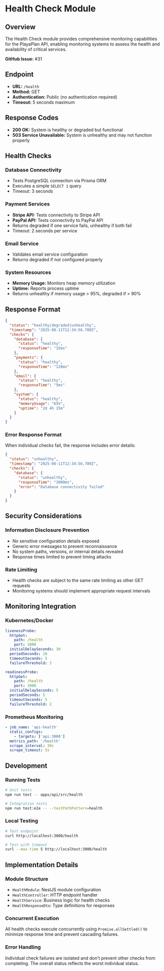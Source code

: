 # Health Check Module

## Overview

The Health Check module provides comprehensive monitoring capabilities for the PlayaPlan API, enabling monitoring systems to assess the health and availability of critical services.

**GitHub Issue:** #31

## Endpoint

- **URL:** `/health`
- **Method:** GET
- **Authentication:** Public (no authentication required)
- **Timeout:** 5 seconds maximum

## Response Codes

- **200 OK:** System is healthy or degraded but functional
- **503 Service Unavailable:** System is unhealthy and may not function properly

## Health Checks

### Database Connectivity
- Tests PostgreSQL connection via Prisma ORM
- Executes a simple `SELECT 1` query
- Timeout: 3 seconds

### Payment Services
- **Stripe API:** Tests connectivity to Stripe API
- **PayPal API:** Tests connectivity to PayPal API
- Returns degraded if one service fails, unhealthy if both fail
- Timeout: 2 seconds per service

### Email Service
- Validates email service configuration
- Returns degraded if not configured properly

### System Resources
- **Memory Usage:** Monitors heap memory utilization
- **Uptime:** Reports process uptime
- Returns unhealthy if memory usage > 95%, degraded if > 90%

## Response Format

```json
{
  "status": "healthy|degraded|unhealthy",
  "timestamp": "2025-08-11T12:34:56.789Z",
  "checks": {
    "database": {
      "status": "healthy",
      "responseTime": "15ms"
    },
    "payments": {
      "status": "healthy", 
      "responseTime": "120ms"
    },
    "email": {
      "status": "healthy",
      "responseTime": "5ms"
    },
    "system": {
      "status": "healthy",
      "memoryUsage": "65%",
      "uptime": "2d 4h 15m"
    }
  }
}
```

### Error Response Format

When individual checks fail, the response includes error details:

```json
{
  "status": "unhealthy",
  "timestamp": "2025-08-11T12:34:56.789Z", 
  "checks": {
    "database": {
      "status": "unhealthy",
      "responseTime": "3000ms",
      "error": "Database connectivity failed"
    }
  }
}
```

## Security Considerations

### Information Disclosure Prevention
- No sensitive configuration details exposed
- Generic error messages to prevent reconnaissance
- No system paths, versions, or internal details revealed
- Response times limited to prevent timing attacks

### Rate Limiting
- Health checks are subject to the same rate limiting as other GET requests
- Monitoring systems should implement appropriate request intervals

## Monitoring Integration

### Kubernetes/Docker
```yaml
livenessProbe:
  httpGet:
    path: /health
    port: 3000
  initialDelaySeconds: 30
  periodSeconds: 10
  timeoutSeconds: 5
  failureThreshold: 3

readinessProbe:
  httpGet:
    path: /health
    port: 3000
  initialDelaySeconds: 5
  periodSeconds: 5
  timeoutSeconds: 5
  failureThreshold: 2
```

### Prometheus Monitoring
```yaml
- job_name: 'api-health'
  static_configs:
    - targets: ['api:3000']
  metrics_path: '/health'
  scrape_interval: 30s
  scrape_timeout: 5s
```

## Development

### Running Tests
```bash
# Unit tests
npm run test -- apps/api/src/health

# Integration tests  
npm run test:e2e -- --testPathPattern=health
```

### Local Testing
```bash
# Test endpoint
curl http://localhost:3000/health

# Test with timeout
curl --max-time 5 http://localhost:3000/health
```

## Implementation Details

### Module Structure
- `HealthModule`: NestJS module configuration
- `HealthController`: HTTP endpoint handler
- `HealthService`: Business logic for health checks
- `HealthResponseDto`: Type definitions for responses

### Concurrent Execution
All health checks execute concurrently using `Promise.allSettled()` to minimize response time and prevent cascading failures.

### Error Handling
Individual check failures are isolated and don't prevent other checks from completing. The overall status reflects the worst individual status.